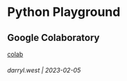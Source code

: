# Python Playground


## Google Colaboratory

[colab](https://colab.research.google.com/)

###### darryl.west | 2023-02-05

